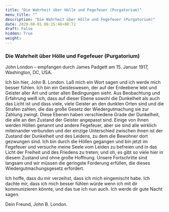```yaml
---
title: "Die Wahrheit über Hölle und Fegefeuer (Purgatorium)"
menu_title: ""
description: "Die Wahrheit über Hölle und Fegefeuer (Purgatorium)"
date: 2020-08-01 06:25:48+00:72
draft: False
hidden: True
weight:
---
```

### Die Wahrheit über Hölle und Fegefeuer (Purgatorium)

John London – empfangen durch James Padgett am 15. Januar 1917, Washington, DC, USA.

Ich bin hier, John B. London. Laß mich ein Wort sagen und ich werde mich besser fühlen. Ich bin ein Geisteswesen, der auf der Erdeebene lebt und Geister aller Art und unter allen Bedingungen sieht. Aus Beobachtung und Erfahrung weiß ich, dass auf dieser Ebene sowohl die Dunkelheit als auch das Licht ist und dass viele, viele Geister an den dunklen Orten sind und die Strafen zahlen, die das große Gesetz der Wiedergutmachung sie zur Zahlung zwingt. Diese Ebenen haben verschiedene Grade der Dunkelheit, die alle an den Zustand der Geister angepasst sind. Einige von ihnen werden Höllen genannt und andere Fegefeuer, aber sie sind alle wirklich miteinander verbunden und der einzige Unterschied zwischen ihnen ist der Zustand der Dunkelheit und des Leidens, zu dem die Bewohner dort gezwungen sind. Ich bin durch die Höllen gegangen und bin jetzt im Fegefeuer und versuche meine Seele vom Leiden zu befreien und in das Licht der Freiheit und des Friedens zu treten; und oh, es gibt so viele hier in diesem Zustand und ohne große Hoffnung. Unsere Fortschritte sind langsam und wir müssen die geringste Forderung erfüllen, die dieses Wiedergutmachungsgesetz erfordert.

Ich hoffe, dass du mir verzeihst, dass ich mich eingemischt habe. Ich dachte mir, dass ich mich besser fühlen würde wenn ich mit dir kommunizieren könnte, und das tue ich nun auch. Ich werde dir gute Nacht sagen.

Dein Freund, John B. London.
